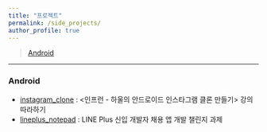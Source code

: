 ```yaml
---
title: "프로젝트"
permalink: /side_projects/
author_profile: true
---
```


> [Android](#Android)

---

### Android

- [instagram_clone](https://github.com/tomo622/instagram_clone) : <인프런 - 하울의 안드로이드 인스타그램 클론 만들기> 강의 따라하기
- [lineplus_notepad](https://github.com/tomo622/lineplus_notepad) : LINE Plus 신입 개발자 채용 앱 개발 챌린지 과제

